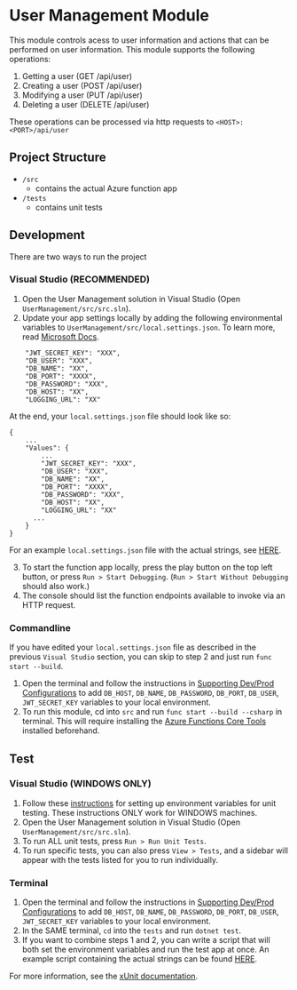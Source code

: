 # User Management Module

This module controls acess to user information and actions that can be performed on user information. This module supports the following operations:

1. Getting a user (GET /api/user)
2. Creating a user (POST /api/user)
3. Modifying a user (PUT /api/user)
4. Deleting a user (DELETE /api/user)

These operations can be processed via http requests to `<HOST>:<PORT>/api/user`

## Project Structure

+ `/src`
   + contains the actual Azure function app
+ `/tests`
   + contains unit tests 

## Development

There are two ways to run the project

### Visual Studio (RECOMMENDED)

1. Open the User Management solution in Visual Studio (Open `UserManagement/src/src.sln`). 
2. Update your app settings locally by adding the following environmental variables to `UserManagement/src/local.settings.json`. To learn more, read [Microsoft Docs](https://docs.microsoft.com/en-us/azure/azure-functions/functions-dotnet-class-library?tabs=v2%2Ccmd#environment-variables).
```
    "JWT_SECRET_KEY": "XXX",
    "DB_USER": "XXX",
    "DB_NAME": "XX",
    "DB_PORT": "XXXX",
    "DB_PASSWORD": "XXX",
    "DB_HOST": "XX",
    "LOGGING_URL": "XX"
```
At the end, your `local.settings.json` file should look like so:
```
{
    ...
    "Values": {
        ...
        "JWT_SECRET_KEY": "XXX",
        "DB_USER": "XXX",
        "DB_NAME": "XX",
        "DB_PORT": "XXXX",
        "DB_PASSWORD": "XXX",
        "DB_HOST": "XX",
        "LOGGING_URL": "XX"
      ...
    }
}
```
For an example `local.settings.json` file with the actual strings, see [HERE](https://docs.google.com/document/d/1S7zNXG8oSXmgGPoXYGBhGaOrKz-gJpsgRqvoTCJq2EM/edit#heading=h.v379irezafrq).

3. To start the function app locally, press the play button on the top left button, or press `Run > Start Debugging`. (`Run > Start Without Debugging` should also work.)
4. The console should list the function endpoints available to invoke via an HTTP request.

### Commandline
If you have edited your `local.settings.json` file as described in the previous `Visual Studio` section, you can skip to step 2 and just run `func start --build`.
1. Open the terminal and follow the instructions in [Supporting Dev/Prod Configurations](https://docs.google.com/document/d/13Nr3LMvaGWnZDy4Ml3qSfRj_WOOqy3JVxwGZzPo63CQ/edit#heading=h.r4t95qeccwvx) to add `DB_HOST`, `DB_NAME`, `DB_PASSWORD`, `DB_PORT`, `DB_USER`, `JWT_SECRET_KEY` variables to your local environment.
2. To run this module, cd into `src` and run `func start --build --csharp` in terminal. This will require installing the [Azure Functions Core Tools](https://github.com/Azure/azure-functions-core-tools#installing) installed beforehand.

## Test

### Visual Studio (WINDOWS ONLY)
1. Follow these [instructions](https://docs.microsoft.com/en-us/visualstudio/test/configure-unit-tests-by-using-a-dot-runsettings-file?view=vs-2019#specify-a-run-settings-file-in-the-ide) for setting up environment variables for unit testing. These instructions ONLY work for WINDOWS machines.
2. Open the User Management solution in Visual Studio (Open `UserManagement/src/src.sln`). 
3. To run ALL unit tests, press `Run > Run Unit Tests`. 
4. To run specific tests, you can also press `View > Tests`, and a sidebar will appear with the tests listed for you to run individually.

### Terminal
1. Open the terminal and follow the instructions in [Supporting Dev/Prod Configurations](https://docs.google.com/document/d/13Nr3LMvaGWnZDy4Ml3qSfRj_WOOqy3JVxwGZzPo63CQ/edit#heading=h.r4t95qeccwvx) to add `DB_HOST`, `DB_NAME`, `DB_PASSWORD`, `DB_PORT`, `DB_USER`, `JWT_SECRET_KEY` variables to your local environment.
2. In the SAME terminal, `cd` into the `tests` and run `dotnet test`.
3. If you want to combine steps 1 and 2, you can write a script that will both set the environment variables and run the test app at once. An example script containing the actual strings can be found [HERE](https://docs.google.com/document/d/1S7zNXG8oSXmgGPoXYGBhGaOrKz-gJpsgRqvoTCJq2EM/edit#heading=h.9eob6i7c2hi9).

For more information, see the [xUnit documentation](https://xunit.net/docs/getting-started/netcore/cmdline).
